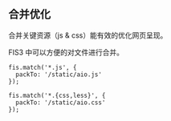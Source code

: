 ## 合并优化

合并关键资源（js & css）能有效的优化网页呈现。

FIS3 中可以方便的对文件进行合并。

```
fis.match('*.js', {
  packTo: '/static/aio.js'
});

fis.match('*.{css,less}', {
  packTo: '/static/aio.css'
});
```